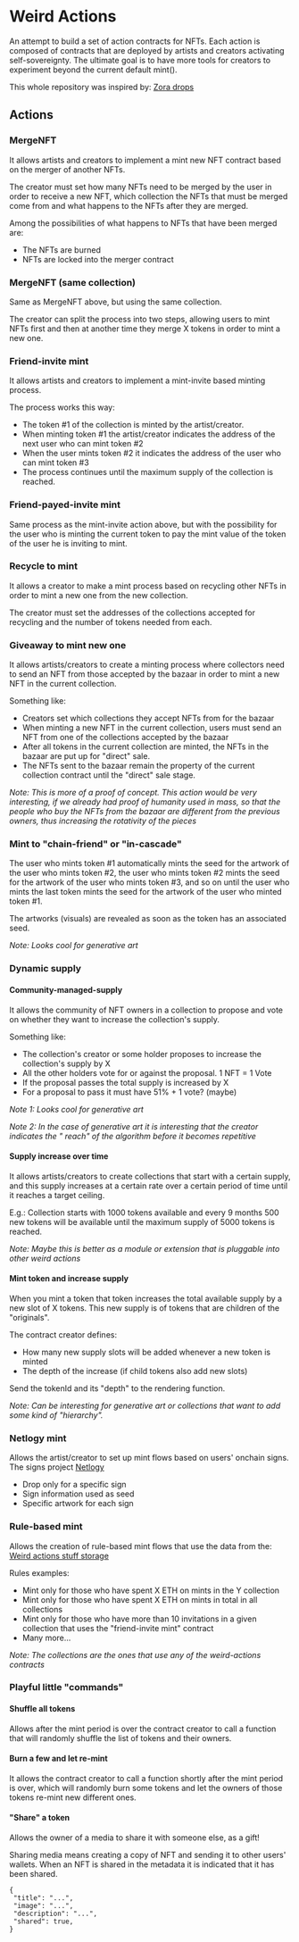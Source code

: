 # Weird Actions

An attempt to build a set of action contracts for NFTs. Each action is composed of contracts that are deployed by artists and creators activating self-sovereignty. The ultimate goal is to have more tools for creators to experiment beyond the current default mint().

This whole repository was inspired by: [Zora drops](https://github.com/ourzora/zora-drops-contracts)

## Actions

### MergeNFT

It allows artists and creators to implement a mint new NFT contract based on the merger of another NFTs.

The creator must set how many NFTs need to be merged by the user in order to receive a new NFT, which collection the NFTs that must be merged come from and what happens to the NFTs after they are merged.

Among the possibilities of what happens to NFTs that have been merged are:
* The NFTs are burned
* NFTs are locked into the merger contract


### MergeNFT (same collection)

Same as MergeNFT above, but using the same collection.

The creator can split the process into two steps, allowing users to mint NFTs first and then at another time they merge X tokens in order to mint a new one.


### Friend-invite mint

It allows artists and creators to implement a mint-invite based minting process.

The process works this way:

* The token #1 of the collection is minted by the artist/creator.
* When minting token #1 the artist/creator indicates the address of the next user who can mint token #2
* When the user mints token #2 it indicates the address of the user who can mint token #3
* The process continues until the maximum supply of the collection is reached.


### Friend-payed-invite mint

Same process as the mint-invite action above, but with the possibility for the user who is minting the current token to pay the mint value of the token of the user he is inviting to mint.


### Recycle to mint

It allows a creator to make a mint process based on recycling other NFTs in order to mint a new one from the new collection.

The creator must set the addresses of the collections accepted for recycling and the number of tokens needed from each.


### Giveaway to mint new one

It allows artists/creators to create a minting process where collectors need to send an NFT from those accepted by the bazaar in order to mint a new NFT in the current collection.

Something like:

* Creators set which collections they accept NFTs from for the bazaar
* When minting a new NFT in the current collection, users must send an NFT from one of the collections accepted by the bazaar
* After all tokens in the current collection are minted, the NFTs in the bazaar are put up for "direct" sale.
* The NFTs sent to the bazaar remain the property of the current collection contract until the "direct" sale stage.

*Note: This is more of a proof of concept. This action would be very interesting, if we already had proof of humanity used in mass, so that the people who buy the NFTs from the bazaar are different from the previous owners, thus increasing the rotativity of the pieces*


### Mint to "chain-friend" or "in-cascade"

The user who mints token #1 automatically mints the seed for the artwork of the user who mints token #2, the user who mints token #2 mints the seed for the artwork of the user who mints token #3, and so on until the user who mints the last token mints the seed for the artwork of the user who minted token #1.

The artworks (visuals) are revealed as soon as the token has an associated seed.

*Note: Looks cool for generative art*


### Dynamic supply

#### Community-managed-supply

It allows the community of NFT owners in a collection to propose and vote on whether they want to increase the collection's supply.

Something like:

* The collection's creator or some holder proposes to increase the collection's supply by X
* All the other holders vote for or against the proposal. 1 NFT = 1 Vote
* If the proposal passes the total supply is increased by X
* For a proposal to pass it must have 51% + 1 vote? (maybe)

*Note 1: Looks cool for generative art*

*Note 2: In the case of generative art it is interesting that the creator indicates the " reach" of the algorithm before it becomes repetitive*


#### Supply increase over time

It allows artists/creators to create collections that start with a certain supply, and this supply increases at a certain rate over a certain period of time until it reaches a target ceiling. 

E.g.: Collection starts with 1000 tokens available and every 9 months 500 new tokens will be available until the maximum supply of 5000 tokens is reached.


*Note: Maybe this is better as a module or extension that is pluggable into other weird actions*

#### Mint token and increase supply

When you mint a token that token increases the total available supply by a new slot of X tokens. This new supply is of tokens that are children of the "originals".

The contract creator defines:
- How many new supply slots will be added whenever a new token is minted
- The depth of the increase (if child tokens also add new slots)

Send the tokenId and its "depth" to the rendering function.

*Note: Can be interesting for generative art or collections that want to add some kind of "hierarchy".*


### Netlogy mint

Allows the artist/creator to set up mint flows based on users' onchain signs. The signs project [Netlogy](https://github.com/math77/netlogy)


* Drop only for a specific sign
* Sign information used as seed
* Specific artwork for each sign


### Rule-based mint

Allows the creation of rule-based mint flows that use the data from the: [Weird actions stuff storage](https://github.com/math77/weird-actions-stuff-storage)

Rules examples:

* Mint only for those who have spent X ETH on mints in the Y collection
* Mint only for those who have spent X ETH on mints in total in all collections
* Mint only for those who have more than 10 invitations in a given collection that uses the "friend-invite mint" contract
* Many more...

*Note: The collections are the ones that use any of the weird-actions contracts*


### Playful little "commands"

#### Shuffle all tokens

Allows after the mint period is over the contract creator to call a function that will randomly shuffle the list of tokens and their owners.


#### Burn a few and let re-mint

It allows the contract creator to call a function shortly after the mint period is over, which will randomly burn some tokens and let the owners of those tokens re-mint new different ones.


#### "Share" a token

Allows the owner of a media to share it with someone else, as a gift!

Sharing media means creating a copy of NFT and sending it to other users' wallets. When an NFT is shared in the metadata it is indicated that it has been shared.

```
{
 "title": "...",
 "image": "...",
 "description": "...",
 "shared": true,
}

```
